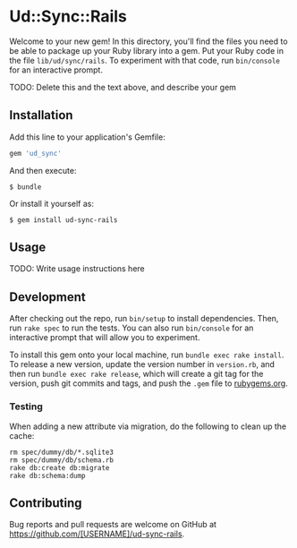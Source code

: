 # Ud::Sync::Rails

Welcome to your new gem! In this directory, you'll find the files you need to be able to package up your Ruby library into a gem. Put your Ruby code in the file `lib/ud/sync/rails`. To experiment with that code, run `bin/console` for an interactive prompt.

TODO: Delete this and the text above, and describe your gem

## Installation

Add this line to your application's Gemfile:

```ruby
gem 'ud_sync'
```

And then execute:

    $ bundle

Or install it yourself as:

    $ gem install ud-sync-rails

## Usage

TODO: Write usage instructions here

## Development

After checking out the repo, run `bin/setup` to install dependencies. Then, run `rake spec` to run the tests. You can also run `bin/console` for an interactive prompt that will allow you to experiment.

To install this gem onto your local machine, run `bundle exec rake install`. To release a new version, update the version number in `version.rb`, and then run `bundle exec rake release`, which will create a git tag for the version, push git commits and tags, and push the `.gem` file to [rubygems.org](https://rubygems.org).

### Testing

When adding a new attribute via migration, do the following to clean up the
cache:

```
rm spec/dummy/db/*.sqlite3
rm spec/dummy/db/schema.rb
rake db:create db:migrate
rake db:schema:dump
```


## Contributing

Bug reports and pull requests are welcome on GitHub at https://github.com/[USERNAME]/ud-sync-rails.


